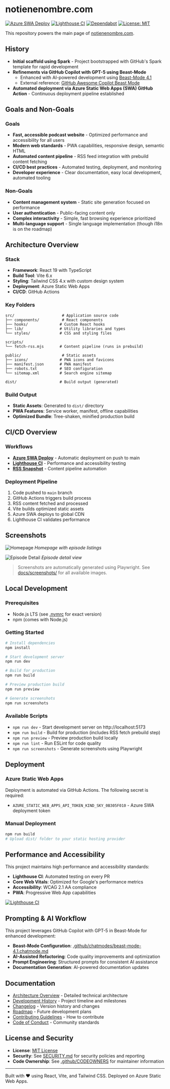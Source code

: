 # notienenombre.com

[![Azure SWA Deploy](https://github.com/elbruno/no-tiene-nombre-podc/actions/workflows/azure-static-web-apps-kind-sky-0b305f010.yml/badge.svg?branch=main)](https://github.com/elbruno/no-tiene-nombre-podc/actions/workflows/azure-static-web-apps-kind-sky-0b305f010.yml)
[![Lighthouse CI](https://github.com/elbruno/no-tiene-nombre-podc/actions/workflows/lighthouse-ci.yml/badge.svg?branch=main)](https://github.com/elbruno/no-tiene-nombre-podc/actions/workflows/lighthouse-ci.yml)
[![Dependabot](https://img.shields.io/badge/Dependabot-enabled-brightgreen.svg)](https://github.com/elbruno/no-tiene-nombre-podc/blob/main/.github/dependabot.yml)
[![License: MIT](https://img.shields.io/badge/License-MIT-yellow.svg)](LICENSE)

This repository powers the main page of [notienenombre.com](https://notienenombre.com).

## History

- **Initial scaffold using Spark** - Project bootstrapped with GitHub's Spark template for rapid development
- **Refinements via GitHub Copilot with GPT-5 using Beast-Mode**
  - Enhanced with AI-powered development using [Beast-Mode 4.1](.github/chatmodes/beast-mode-4.1.chatmode.md)
  - External reference: [GitHub Awesome Copilot Beast Mode](https://github.com/github/awesome-copilot/blob/main/chatmodes/4.1-Beast.chatmode.md)
- **Automated deployment via Azure Static Web Apps (SWA) GitHub Action** - Continuous deployment pipeline established

## Goals and Non-Goals

### Goals
- **Fast, accessible podcast website** - Optimized performance and accessibility for all users
- **Modern web standards** - PWA capabilities, responsive design, semantic HTML
- **Automated content pipeline** - RSS feed integration with prebuild content fetching
- **CI/CD best practices** - Automated testing, deployment, and monitoring
- **Developer experience** - Clear documentation, easy local development, automated tooling

### Non-Goals
- **Content management system** - Static site generation focused on performance
- **User authentication** - Public-facing content only
- **Complex interactivity** - Simple, fast browsing experience prioritized
- **Multi-language support** - Single language implementation (though i18n is on the roadmap)

## Architecture Overview

### Stack
- **Framework**: React 19 with TypeScript
- **Build Tool**: Vite 6.x
- **Styling**: Tailwind CSS 4.x with custom design system
- **Deployment**: Azure Static Web Apps
- **CI/CD**: GitHub Actions

### Key Folders
```
src/                     # Application source code
├── components/          # React components
├── hooks/              # Custom React hooks
├── lib/                # Utility libraries and types
└── styles/             # CSS and styling files

scripts/
└── fetch-rss.mjs       # Content pipeline (runs in prebuild)

public/                  # Static assets
├── icons/              # PWA icons and favicons
├── manifest.json       # PWA manifest
├── robots.txt          # SEO configuration
└── sitemap.xml         # Search engine sitemap

dist/                   # Build output (generated)
```

### Build Output
- **Static Assets**: Generated to `dist/` directory
- **PWA Features**: Service worker, manifest, offline capabilities
- **Optimized Bundle**: Tree-shaken, minified production build

## CI/CD Overview

### Workflows
- **[Azure SWA Deploy](.github/workflows/azure-static-web-apps-kind-sky-0b305f010.yml)** - Automatic deployment on push to main
- **[Lighthouse CI](.github/workflows/lighthouse-ci.yml)** - Performance and accessibility testing
- **[RSS Snapshot](.github/workflows/rss-snapshot.yml)** - Content pipeline automation

### Deployment Pipeline
1. Code pushed to `main` branch
2. GitHub Actions triggers build process
3. RSS content fetched and processed
4. Vite builds optimized static assets
5. Azure SWA deploys to global CDN
6. Lighthouse CI validates performance

## Screenshots

![Homepage](docs/screenshots/home.png)
*Homepage with episode listings*

![Episode Detail](docs/screenshots/episode-list.png)
*Episode detail view*

> Screenshots are automatically generated using Playwright. See [docs/screenshots/](docs/screenshots/) for all available images.

## Local Development

### Prerequisites
- Node.js LTS (see [.nvmrc](.nvmrc) for exact version)
- npm (comes with Node.js)

### Getting Started
```bash
# Install dependencies
npm install

# Start development server
npm run dev

# Build for production
npm run build

# Preview production build
npm run preview

# Generate screenshots
npm run screenshots
```

### Available Scripts
- `npm run dev` - Start development server on http://localhost:5173
- `npm run build` - Build for production (includes RSS fetch prebuild step)
- `npm run preview` - Preview production build locally
- `npm run lint` - Run ESLint for code quality
- `npm run screenshots` - Generate screenshots using Playwright

## Deployment

### Azure Static Web Apps
Deployment is automated via GitHub Actions. The following secret is required:

- `AZURE_STATIC_WEB_APPS_API_TOKEN_KIND_SKY_0B305F010` - Azure SWA deployment token

### Manual Deployment
```bash
npm run build
# Upload dist/ folder to your static hosting provider
```

## Performance and Accessibility

This project maintains high performance and accessibility standards:

- **Lighthouse CI**: Automated testing on every PR
- **Core Web Vitals**: Optimized for Google's performance metrics
- **Accessibility**: WCAG 2.1 AA compliance
- **PWA**: Progressive Web App capabilities

[![Lighthouse CI](https://github.com/elbruno/no-tiene-nombre-podc/actions/workflows/lighthouse-ci.yml/badge.svg?branch=main)](https://github.com/elbruno/no-tiene-nombre-podc/actions/workflows/lighthouse-ci.yml)

## Prompting & AI Workflow

This project leverages GitHub Copilot with GPT-5 in Beast-Mode for enhanced development:

- **Beast-Mode Configuration**: [.github/chatmodes/beast-mode-4.1.chatmode.md](.github/chatmodes/beast-mode-4.1.chatmode.md)
- **AI-Assisted Refactoring**: Code quality improvements and optimization
- **Prompt Engineering**: Structured prompts for consistent AI assistance
- **Documentation Generation**: AI-powered documentation updates

## Documentation

- [Architecture Overview](ARCHITECTURE.md) - Detailed technical architecture
- [Development History](HISTORY.md) - Project timeline and milestones
- [Changelog](CHANGELOG.md) - Version history and changes
- [Roadmap](ROADMAP.md) - Future development plans
- [Contributing Guidelines](CONTRIBUTING.md) - How to contribute
- [Code of Conduct](CODE_OF_CONDUCT.md) - Community standards

## License and Security

- **License**: [MIT License](LICENSE)
- **Security**: See [SECURITY.md](SECURITY.md) for security policies and reporting
- **Code Ownership**: See [.github/CODEOWNERS](.github/CODEOWNERS) for maintainer information

---

Built with ❤️ using React, Vite, and Tailwind CSS. Deployed on Azure Static Web Apps.